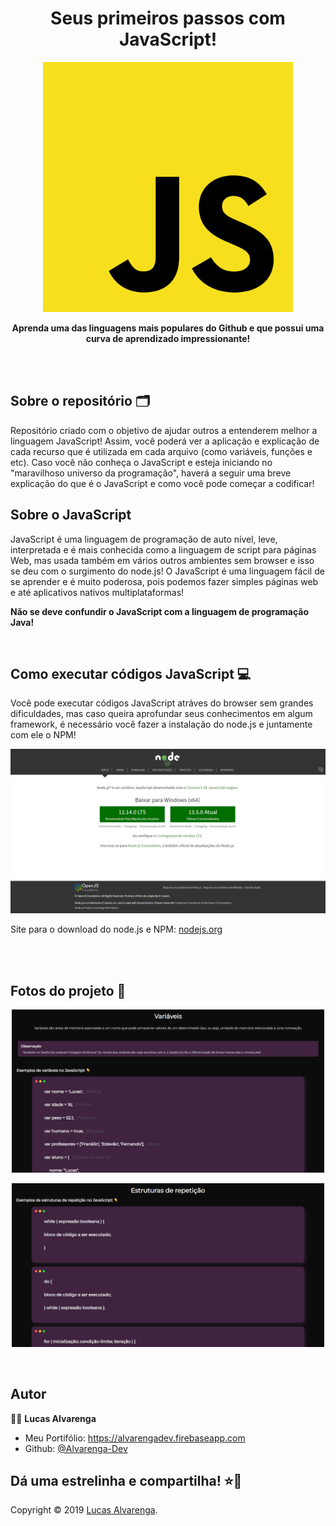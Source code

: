 <h1 align="center">Seus primeiros passos com JavaScript!</h1>
<p align="center">
    <img alt="Logo do JavaScript" src="images/js-logo.png" width="400">
    <p align="center"><b>Aprenda uma das linguagens mais populares do Github e que possui uma curva de aprendizado impressionante!</b></p>
</p>

<br/><br/>

## Sobre o repositório 🗂

<p>Repositório criado com o objetivo de ajudar outros a entenderem melhor a linguagem JavaScript! Assim, você poderá ver a aplicação e explicação de cada recurso que é utilizada em cada arquivo (como variáveis, funções e etc). Caso você não conheça o JavaScript e esteja iniciando no "maravilhoso universo da programação", haverá a seguir uma breve explicação do que é o JavaScript e como você pode começar a codificar!</p>

## Sobre o JavaScript 

<p>JavaScript é uma linguagem de programação de auto nível, leve, interpretada e é mais conhecida como a linguagem de script para páginas Web, mas usada também em vários outros ambientes sem browser e isso se deu com o surgimento do node.js! O JavaScript é uma linguagem fácil de se aprender e é muito poderosa, pois podemos fazer simples páginas web e até aplicativos nativos multiplataformas!</p>

<p><b> Não se deve confundir o JavaScript com a linguagem de programação Java! </b></p>

<br/>

## Como executar códigos JavaScript 💻

<p>Você pode executar códigos JavaScript atráves do browser sem grandes dificuldades, mas caso queira aprofundar seus conhecimentos em algum framework, é necessário você fazer a instalação do node.js e juntamente com ele o NPM!</p>

<p align="center">
    <img alt="Logo do JavaScript" src="images/download-node-js.png">
</p>

Site para o download do node.js e NPM: [nodejs.org](https://nodejs.org/pt-br/)

<br/><br/>

## Fotos do projeto 📸

<p align="center">
    <img alt="Exemplo de estrutura de cada arquivo .JavaScript - variáveis" src="images/variables.png" width="500">
</p>

<p align="center">
    <img alt="Exemplo de estrutura de cada arquivo .JavaScript - Loops" src="images/loops.png" width="500">
</p>

<br/>

## Autor

🙎‍♂ **Lucas Alvarenga**

* Meu Portifólio: https://alvarengadev.firebaseapp.com
* Github: [@Alvarenga-Dev](https://github.com/Alvarenga-Dev)

## Dá uma estrelinha e compartilha! ⭐️🚀

Copyright © 2019 [Lucas Alvarenga](https://github.com/Alvarenga-Dev).<br/><br/>
